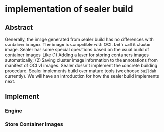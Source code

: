# implementation of sealer build

## Abstract

Generally, the image generated from sealer build has no differences with container images. The image is compatible with
OCI. Let's call it cluster image. Sealer has some special operations based on the usual build of container images.
Like (1) Adding a layer for storing containers images automatically; (2) Saving cluster image information to the
annotations from manifest of OCI v1 images. Sealer doesn't implement the concrete building procedure. Sealer implements
build over mature tools (we choose `buildah` currently). We will have an introduction for how the sealer build
implements next.

## Implement

### Engine

### Store Container Images
